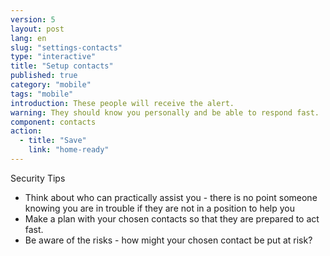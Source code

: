 ```yaml
---
version: 5
layout: post
lang: en
slug: "settings-contacts"
type: "interactive"
title: "Setup contacts"
published: true
category: "mobile"
tags: "mobile"
introduction: These people will receive the alert.
warning: They should know you personally and be able to respond fast.
component: contacts
action:
  - title: "Save"
    link: "home-ready"
---
```


Security Tips

 - Think about who can practically assist you  - there is no point someone knowing you are in trouble if they are not in a position to help you
 - Make a plan with your chosen contacts so that they are prepared to act fast. 
 - Be aware of the risks - how might your chosen contact be put at risk? 
 
